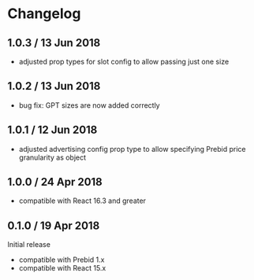 # Changelog

## 1.0.3 / 13 Jun 2018

* adjusted prop types for slot config to allow passing just one size

## 1.0.2 / 13 Jun 2018

* bug fix: GPT sizes are now added correctly 

## 1.0.1 / 12 Jun 2018

* adjusted advertising config prop type to allow specifying Prebid price granularity as object

## 1.0.0 / 24 Apr 2018

* compatible with React 16.3 and greater

## 0.1.0 / 19 Apr 2018

Initial release
* compatible with Prebid 1.x
* compatible with React 15.x

